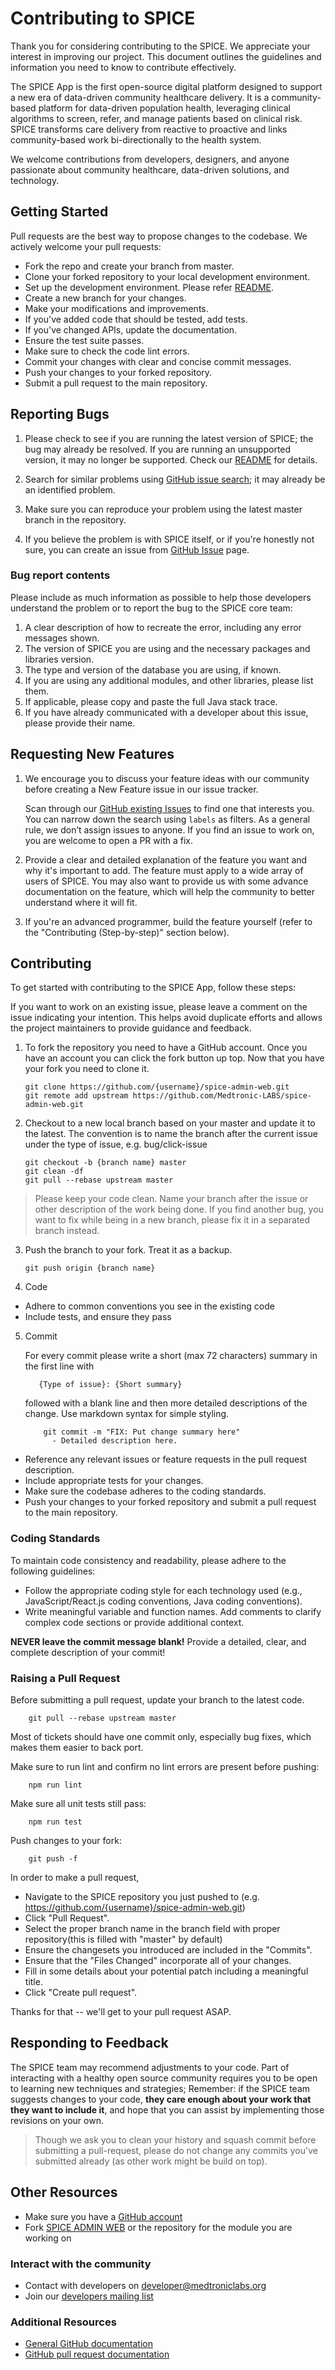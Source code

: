 # Contributing to SPICE

Thank you for considering contributing to the SPICE. We appreciate your interest in improving our project. This document outlines the guidelines and information you need to know to contribute effectively.

The SPICE App is the first open-source digital platform designed to support a new era of data-driven community healthcare delivery. It is a community-based platform for data-driven population health, leveraging clinical algorithms to screen, refer, and manage patients based on clinical risk. SPICE transforms care delivery from reactive to proactive and links community-based work bi-directionally to the health system.

We welcome contributions from developers, designers, and anyone passionate about community healthcare, data-driven solutions, and technology.

## Getting Started

Pull requests are the best way to propose changes to the codebase. We actively welcome your pull requests:

- Fork the repo and create your branch from master.
- Clone your forked repository to your local development environment.
- Set up the development environment. Please refer [README](README.md).
- Create a new branch for your changes.
- Make your modifications and improvements.
- If you've added code that should be tested, add tests.
- If you've changed APIs, update the documentation.
- Ensure the test suite passes.
- Make sure to check the code lint errors.
- Commit your changes with clear and concise commit messages.
- Push your changes to your forked repository.
- Submit a pull request to the main repository.

## Reporting Bugs

1. Please check to see if you are running the latest version of SPICE; the bug may already be resolved. If you are running an unsupported version, it may no longer be supported. Check our [README](README.md) for details.

2. Search for similar problems using [GitHub issue search](https://github.com/Medtronic-LABS/spice-admin-web/issues); it may already be an identified problem.

3. Make sure you can reproduce your problem using the latest master branch in the repository.

4. If you believe the problem is with SPICE itself, or if you're honestly not sure, you can create an issue from [GitHub Issue](https://github.com/Medtronic-LABS/spice-admin-web/issues) page.

### Bug report contents

Please include as much information as possible to help those developers understand the problem or to report the bug to the SPICE core team:

1. A clear description of how to recreate the error, including any error messages shown.
2. The version of SPICE you are using and the necessary packages and libraries version.
3. The type and version of the database you are using, if known.
4. If you are using any additional modules, and other libraries, please list them.
5. If applicable, please copy and paste the full Java stack trace.
6. If you have already communicated with a developer about this issue, please provide their name.

## Requesting New Features

1. We encourage you to discuss your feature ideas with our community before creating a New Feature issue in our issue tracker.

   Scan through our [GitHub existing Issues](https://github.com/Medtronic-LABS/spice-admin-web/issues) to find one that interests you. You can narrow down the search using `labels` as filters. As a general rule, we don’t assign issues to anyone. If you find an issue to work on, you are welcome to open a PR with a fix.

2. Provide a clear and detailed explanation of the feature you want and why it's important to add. The feature must apply to a wide array of users of SPICE. You may also want to provide us with some advance documentation on the feature, which will help the community to better understand where it will fit.

3. If you're an advanced programmer, build the feature yourself (refer to the "Contributing (Step-by-step)" section below).

## Contributing

To get started with contributing to the SPICE App, follow these steps:

If you want to work on an existing issue, please leave a comment on the issue indicating your intention. This helps avoid duplicate efforts and allows the project maintainers to provide guidance and feedback.

1.  To fork the repository you need to have a GitHub account. Once you have an account you can click the fork button up top. Now that you have your fork you need to clone it.

        git clone https://github.com/{username}/spice-admin-web.git
        git remote add upstream https://github.com/Medtronic-LABS/spice-admin-web.git

2.  Checkout to a new local branch based on your master and update it to the latest. The convention is to name the branch after the current issue under the type of issue, e.g. bug/click-issue

        git checkout -b {branch name} master
        git clean -df
        git pull --rebase upstream master

> Please keep your code clean. Name your branch after the issue or other description of the work being done. If you find another bug, you want to fix while being in a new branch, please fix it in a separated branch instead.

3.  Push the branch to your fork. Treat it as a backup.

        git push origin {branch name}

4.  Code

- Adhere to common conventions you see in the existing code
- Include tests, and ensure they pass

5.  Commit

    For every commit please write a short (max 72 characters) summary in the first line with

           {Type of issue}: {Short summary}

    followed with a blank line and then more detailed descriptions of the change. Use markdown syntax for simple styling.

            git commit -m "FIX: Put change summary here"
              - Detailed description here.

- Reference any relevant issues or feature requests in the pull request description.
- Include appropriate tests for your changes.
- Make sure the codebase adheres to the coding standards.
- Push your changes to your forked repository and submit a pull request to the main repository.

### Coding Standards

To maintain code consistency and readability, please adhere to the following guidelines:

- Follow the appropriate coding style for each technology used (e.g., JavaScript/React.js coding conventions, Java coding conventions).
- Write meaningful variable and function names.
  Add comments to clarify complex code sections or provide additional context.

**NEVER leave the commit message blank!** Provide a detailed, clear, and complete description of your commit!

### Raising a Pull Request

Before submitting a pull request, update your branch to the latest code.

        git pull --rebase upstream master

Most of tickets should have one commit only, especially bug fixes, which makes them easier to back port.

Make sure to run lint and confirm no lint errors are present before pushing:

        npm run lint

Make sure all unit tests still pass:

        npm run test

Push changes to your fork:

        git push -f

In order to make a pull request,

- Navigate to the SPICE repository you just pushed to (e.g. https://github.com/{username}/spice-admin-web.git)
- Click "Pull Request".
- Select the proper branch name in the branch field with proper repository(this is filled with "master" by default)
- Ensure the changesets you introduced are included in the "Commits".
- Ensure that the "Files Changed" incorporate all of your changes.
- Fill in some details about your potential patch including a meaningful title.
- Click "Create pull request".

Thanks for that -- we'll get to your pull request ASAP.

## Responding to Feedback

The SPICE team may recommend adjustments to your code. Part of interacting with a healthy open source community requires you to be open to learning new techniques and strategies; Remember: if the SPICE team suggests changes to your code, **they care enough about your work that they want to include it**, and hope that you can assist by implementing those revisions on your own.

> Though we ask you to clean your history and squash commit before submitting a pull-request, please do not change any commits you've submitted already (as other work might be build on top).

## Other Resources

- Make sure you have a [GitHub account](https://github.com/signup/free)
- Fork [SPICE ADMIN WEB](https://github.com/Medtronic-LABS/spice-admin-web) or the repository for the module you are working on

### Interact with the community

- Contact with developers on [developer@medtroniclabs.org](developer@medtroniclabs.org)
- Join our [developers mailing list]()

### Additional Resources

- [General GitHub documentation](http://help.github.com/)
- [GitHub pull request documentation](http://help.github.com/send-pull-requests/)
